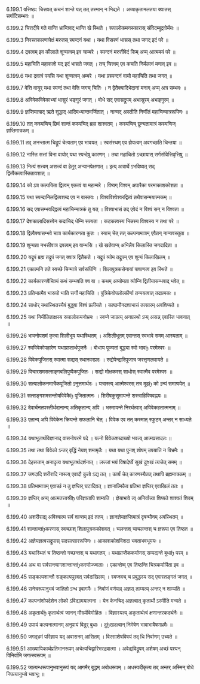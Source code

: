 6.199.1
वसिष्ठः:
चित्तवत् कचनं शान्ते यत् तत् तस्मान् न भिद्यते ।
अव्याकृतामलतया क्वातस् सर्गादिसम्भवः ॥


6.199.2
चित्तदीपे गते यान्ति भ्रान्तिवद् भान्ति खे स्थिते ।
रूपालोकमनस्कारास् संविदम्बुद्रवोर्मयः ॥


6.199.3
निरस्तकारणापेक्षं मरुतस् स्पन्दनं यथा ।
यथा विसरणं भासस् तथा जगद् इदं परे ॥


6.199.4
द्रवत्वम् इव कीलाले शून्यत्वम् इव चाम्बरे ।
स्पन्दनं मरुतीवेदं किम् अप्य् आत्ममयं परे ॥


6.199.5
महाचिति महाकाशे यद् इदं भासते जगत् ।
तच् चित्त्वम् एव कचति निर्मलत्वं मणाव् इव ॥


6.199.6
यथा द्रवत्वं पयसि यथा शून्यत्वम् अम्बरे ।
यथा प्रस्पन्दनं वायौ महाचिति तथा जगत् ॥


6.199.7
वेत्ति वायुर् यथा स्पन्दं तथा वेत्ति जगच् चितिः ।
न द्वैतैक्यादिभेदानां मनाग् अप्य् अत्र सम्भवः ॥


6.199.8
अविवेकविवेकाभ्यां भासुरं भङ्गुरं जगत् ।
बोधे सद् एवासद्रूपम् अभासुरम् अभङ्गुरम् ॥


6.199.9
ज्ञप्तिमात्राद् ऋते शुद्धाद् आदिमध्यान्तवर्जितात् ।
नान्यद् अस्तीति निर्णीतं महाचिन्मात्ररूपिणः ॥


6.199.10
तत् कस्यचिच् छिवं शान्तं कस्यचिद् ब्रह्म शाश्वतम् ।
कस्यचिच् छून्यतामात्रं कस्यचिज् ज्ञप्तिमात्रकम् ॥


6.199.11
तद् अनन्तात्म चिद्रूपं चेत्यताम् एव भावयत् ।
स्वसंस्थम् एव ज्ञेयत्वम् अवगच्छति चिन्तया ॥


6.199.12
नास्ति सत्तां विना वायोर् यथा स्पन्देषु कारणम् ।
तथा महाचितो ऽच्छायास् सर्गसंवित्तिवृत्तिषु ॥


6.199.13
नित्यं सत्त्वम् असत्त्वं वा हेतुर् अन्यानपेक्षणात् ।
इत्य् अत्रार्थे ऽभविष्यत् सद् द्वित्वैकत्वास्तितावशात् ॥


6.199.14
को ऽत्र कल्पयिता द्वित्वम् एकत्वं वा महाम्बरे ।
विष्वग् विश्वम् अपारैका परमाकाशकोशता ॥


6.199.15
यथा स्पन्दानिलद्वित्वशब्द एव न वास्तवः ।
विश्वविश्वेश्वरद्वित्वं तथैवासन्मयात्मकम् ॥


6.199.16
सद् एवासम्भवद्द्वित्वं महाचिन्मात्रकं तु यत् ।
विश्वाभासं तद् एवेदं न विश्वं सन् न विश्वता ॥


6.199.17
देशकालादिसत्त्वेन कदाचिद् धेम्नि सत्यता ।
कटकत्वस्य भिन्नस्य विश्वस्य न तथा परे ॥


6.199.18
द्वित्वैक्यासम्भवे चात्र कार्यकारणता कुतः ।
स्याच् चेत् तत् कल्पनामात्रम् एवैतन् नान्यवस्तुता ॥


6.199.19
शून्यता नभसीवात्र द्रवत्वम् इव वाम्भसि ।
खे खतेवाप्य् अभिन्नैव किलास्ति जगदादिता ॥


6.199.20
यद्रूपं ब्रह्म तद्रूपं जगत् क्वात्र द्वितैकते ।
यद्रूपं व्योम तद्रूपम् एव शून्यं किलाखिलम् ॥


6.199.21
एकात्मनि तते स्वच्छे चिन्मात्रे सर्वरूपिणि ।
शिलापुत्रकसेनायां पाषाणत्व इव स्थिते ॥


6.199.22
कार्यकारणवैचित्र्यं कथं सम्भवति क्व वा ।
कथम् अव्योमता व्योम्नि द्वितीयासम्भवाद् भवेत् ॥


6.199.23
प्रतिभात्मैव भारूपो भाति सर्गो महाचिति ।
पुत्रिकेवोपलोत्कीर्णा तन्मयत्वात् तदात्मकः ॥


6.199.24
साधोर् यथास्थितस्यैवं बुद्ध्वा विश्वं प्रलीयते ।
काष्ठमौनदशाभासं तत्सारम् अवशिष्यते ॥


6.199.25
यथा निमीलिताक्षस्य रूपालोकमनोभ्रमः ।
स्वप्ने जाग्रत्य् अनग्रस्थो ऽप्य् असन्न् एवास्ति भावनात् ॥


6.199.26
भावनोपशमं कृत्वा शिलीभूय यथास्थितम् ।
अशिलीभूतम् एवान्तस् स्वभावे समम् आस्यताम् ॥


6.199.27
स्वविवेकोपहारेण यथाप्राप्तार्थपूजनैः ।
बोधाय पूज्यतां बुद्ध्या स्वो भावḫ परमेश्वरः ॥


6.199.28
विवेकपूजितस् स्वात्मा सद्यस् स्थानवरप्रदः ।
रुद्रोपेन्द्रादिपूजात्र जरत्तृणलवायते ॥


6.199.29
विचारशमसत्सङ्गबलिपुष्पैकपूजितः ।
सद्यो मोक्षकरस् साधोस् स्वात्मैव परमेश्वरः ॥


6.199.30
सत्यालोकनमात्रैकपूजितो ऽनुत्तमार्थदः ।
यत्रास्त्य् आत्मेश्वरस् तत्र मूढẖ को ऽन्यं समाश्रयेत् ॥


6.199.31
सत्सङ्गशमसन्तोषविवेकैḫ पूजितात्मनः ।
शिरीषकुसुमायन्ते शस्त्राहिविषवह्नयः ॥


6.199.32
देवार्चनतपस्तीर्थदानान्य् अतिकृतान्य् अपि ।
भस्मायन्ते निरर्थत्वाद् अविवेकहतात्मनाम् ॥


6.199.33
एतान्य् अपि विवेकेन क्रियन्ते सफलानि चेत् ।
विवेक एव तत् कस्मात् स्फुटम् अन्तर् न साध्यते ॥


6.199.34
यथाभूतार्थविज्ञानाद् वासनोपरमे पदे ।
यत्नो विवेकशब्दाख्यो भवत्य् आत्मप्रसादतः ॥


6.199.35
तथा तथा विवेको ऽन्तर् वृद्धिं नेयश् शमामृतैः ।
यथा यथा पुनश् शोषम् उपयाति न विभ्रमैः ॥


6.199.36
देहसत्ताम् अनादृत्य यथाभूतार्थदर्शनात् ।
लज्जां भयं विषादेर्ष्ये सुखं दुẖखं त्यजेत् समम् ॥


6.199.37
जगदादि शरीरादि नास्त्य् एवादौ कुतो ऽद्य तत् ।
कार्यं चेत् कारणस्यैतत् तथापि ब्रह्ममात्रकम् ॥


6.199.38
प्रतिभामात्रम् एवाच्छं न तु ज्ञप्तिर् घटादिवत् ।
ज्ञानात्मिकैव प्रतिभा ज्ञप्तिर् एवाखिलं ततः ॥


6.199.39
ज्ञप्तिर् अप्य् आत्मतत्त्वश्रीḫ परिज्ञातापि शाम्यति ।
ज्ञेयाभावे त्व् अनिर्वाच्या शिष्यते शाश्वतं शिवम् ॥


6.199.40
अशरीराद्य् अविश्वात्म सर्वं शान्तम् इदं ततम् ।
ज्ञानज्ञेयज्ञप्तिमात्रं दृषन्मौनम् अवस्थितम् ॥


6.199.41
शान्तान्तẖकरणास् स्वच्छाश् शिलापुत्रककोशवत् ।
चलन्तश् चाचलन्तश् च ज्ञरूपा एव तिष्ठत ॥


6.199.42
अज्ञेयज्ञत्वसद्रूपास् सदसत्साररूपिणः ।
आकाशकोशविशदा भवताभवभूमयः ॥


6.199.43
यथास्थितं च तिष्ठन्तो गच्छन्तश् च यथागतम् ।
यथाप्राप्तैककर्माणस् सम्पद्यन्ते बुधाḫ परम् ॥


6.199.44
अथ वा सर्वसन्त्यागशान्तान्तẖकरणोज्ज्वलाः ।
एकान्तेष्व् एव तिष्ठन्ति चित्रकर्मार्पिता इव ॥


6.199.45
सङ्कल्पशान्तौ सङ्कल्पपुरवत् सर्वदाखिलम् ।
स्वप्नवच् च प्रबुद्धस्य सद् एवास्तङ्गतं जगत् ॥


6.199.46
सनेत्ररूपानुभवं जातितो ऽन्ध इवागमैः ।
निर्वाणं वर्णयन्न् अज्ञस् ताम्यत्य् अन्तर् न शाम्यति ॥


6.199.47
कल्पनांशोपदेशेन लोको ऽविद्यामयात्मना ।
येन केनचिद् अज्ञत्वात् कृतार्थो ऽस्मीति मन्यते ॥


6.199.48
अकृतार्थẖ कृतार्थत्वं जानन् मौर्ख्यविमोहितः ।
विज्ञास्यत्य् अकृतार्थत्वं क्षणान्तरकदर्थनैः ॥


6.199.49
उपायं कल्पनात्मानम् अनुपायं विदुर् बुधाः ।
दुẖखदत्वान् निमेषेण भावाभावैषणभ्रमैः ॥


6.199.50
जगद्भ्रमं परिज्ञाय यद् अवासनम् आसितम् ।
विरसाशेषविषयं तद् धि निर्वाणम् उच्यते ॥


6.199.51
आख्यायिकार्थप्रतिभानरूपम् अचेत्यचिद्वारिभरद्रवात्मा ।
अवेद्यविद्रूपम् अशेषम् अच्छं पश्यन् विनिर्वामि जगत्स्वरूपम् ॥


6.199.52
जात्यन्धरूपानुभवानुरूपं यद् आगमैर् बुद्धम् अबोधरूपम् ।
अधस्पदीकृत्य तद् अन्तर् अस्मिन् बोधे निपत्यानुभवे भवाभूः ॥

